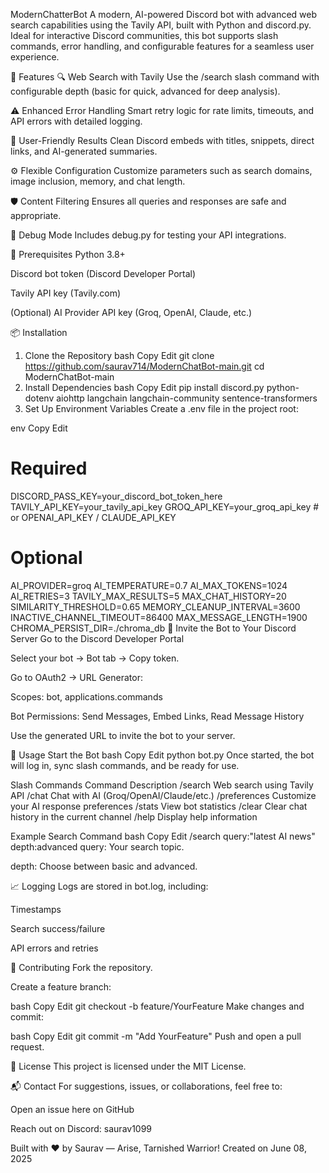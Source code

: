 ModernChatterBot
A modern, AI-powered Discord bot with advanced web search capabilities using the Tavily API, built with Python and discord.py. Ideal for interactive Discord communities, this bot supports slash commands, error handling, and configurable features for a seamless user experience.

🌟 Features
🔍 Web Search with Tavily
Use the /search slash command with configurable depth (basic for quick, advanced for deep analysis).

⚠️ Enhanced Error Handling
Smart retry logic for rate limits, timeouts, and API errors with detailed logging.

🧾 User-Friendly Results
Clean Discord embeds with titles, snippets, direct links, and AI-generated summaries.

⚙️ Flexible Configuration
Customize parameters such as search domains, image inclusion, memory, and chat length.

🛡️ Content Filtering
Ensures all queries and responses are safe and appropriate.

🧪 Debug Mode
Includes debug.py for testing your API integrations.

🔧 Prerequisites
Python 3.8+

Discord bot token (Discord Developer Portal)

Tavily API key (Tavily.com)

(Optional) AI Provider API key (Groq, OpenAI, Claude, etc.)

📦 Installation
1. Clone the Repository
bash
Copy
Edit
git clone https://github.com/saurav714/ModernChatBot-main.git
cd ModernChatBot-main
2. Install Dependencies
bash
Copy
Edit
pip install discord.py python-dotenv aiohttp langchain langchain-community sentence-transformers
3. Set Up Environment Variables
Create a .env file in the project root:

env
Copy
Edit
# Required
DISCORD_PASS_KEY=your_discord_bot_token_here
TAVILY_API_KEY=your_tavily_api_key
GROQ_API_KEY=your_groq_api_key  # or OPENAI_API_KEY / CLAUDE_API_KEY

# Optional
AI_PROVIDER=groq
AI_TEMPERATURE=0.7
AI_MAX_TOKENS=1024
AI_RETRIES=3
TAVILY_MAX_RESULTS=5
MAX_CHAT_HISTORY=20
SIMILARITY_THRESHOLD=0.65
MEMORY_CLEANUP_INTERVAL=3600
INACTIVE_CHANNEL_TIMEOUT=86400
MAX_MESSAGE_LENGTH=1900
CHROMA_PERSIST_DIR=./chroma_db
🤖 Invite the Bot to Your Discord Server
Go to the Discord Developer Portal

Select your bot → Bot tab → Copy token.

Go to OAuth2 → URL Generator:

Scopes: bot, applications.commands

Bot Permissions: Send Messages, Embed Links, Read Message History

Use the generated URL to invite the bot to your server.

🚀 Usage
Start the Bot
bash
Copy
Edit
python bot.py
Once started, the bot will log in, sync slash commands, and be ready for use.

Slash Commands
Command	Description
/search	Web search using Tavily API
/chat	Chat with AI (Groq/OpenAI/Claude/etc.)
/preferences	Customize your AI response preferences
/stats	View bot statistics
/clear	Clear chat history in the current channel
/help	Display help information

Example Search Command
bash
Copy
Edit
/search query:"latest AI news" depth:advanced
query: Your search topic.

depth: Choose between basic and advanced.

📈 Logging
Logs are stored in bot.log, including:

Timestamps

Search success/failure

API errors and retries

🤝 Contributing
Fork the repository.

Create a feature branch:

bash
Copy
Edit
git checkout -b feature/YourFeature
Make changes and commit:

bash
Copy
Edit
git commit -m "Add YourFeature"
Push and open a pull request.

📜 License
This project is licensed under the MIT License.

📬 Contact
For suggestions, issues, or collaborations, feel free to:

Open an issue here on GitHub

Reach out on Discord: saurav1099

Built with ❤️ by Saurav — Arise, Tarnished Warrior!
Created on June 08, 2025
